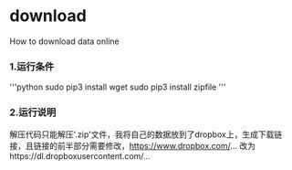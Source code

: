# download
How to download data online
### 1.运行条件
'''python
sudo pip3 install wget
sudo pip3 install zipfile
'''
### 2.运行说明
   解压代码只能解压'.zip'文件，我将自己的数据放到了dropbox上，生成下载链接，且链接的前半部分需要修改，https://www.dropbox.com/... 改为https://dl.dropboxusercontent.com/...
